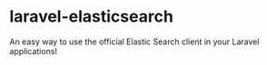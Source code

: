 # laravel-elasticsearch
An easy way to use the official Elastic Search client in your Laravel applications!
